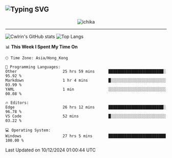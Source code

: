 ![Typing SVG](https://readme-typing-svg.demolab.com?font=Jost&size=24&pause=1000&color=7799EE&vCenter=true&multiline=true&random=false&width=435&height=100&lines=Hi+there;I'm+Sakurakouji+Nanaha;You+can+also+tell+me+Cwlrin%E2%98%86)
---
<p align="center">
  <img src="https://image.cwlrin.wiki/images/2024/11/09/1000015899.md.png" alt="ichika" border="0" />
</p>

---
![Cwlrin's GitHub stats](https://github-readme-stats.vercel.app/api?username=cwlrin&show_icons=true&theme=buefy)
![Top Langs](https://github-readme-stats.vercel.app/api/top-langs/?username=cwlrin&layout=compact&hide=html,css)

<!--START_SECTION:waka-->
📊 **This Week I Spent My Time On** 

```text
🕑︎ Time Zone: Asia/Hong_Kong

💬 Programming Languages: 
Other                    25 hrs 59 mins      ████████████████████████░   95.92 % 
Markdown                 1 hr 4 mins         █░░░░░░░░░░░░░░░░░░░░░░░░   03.99 % 
YAML                     1 min               ░░░░░░░░░░░░░░░░░░░░░░░░░   00.08 % 

🔥 Editors: 
Edge                     26 hrs 12 mins      ████████████████████████░   96.78 % 
VS Code                  52 mins             █░░░░░░░░░░░░░░░░░░░░░░░░   03.22 % 

💻 Operating System: 
Windows                  27 hrs 5 mins       █████████████████████████   100.00 % 
```


 Last Updated on 10/12/2024 01:00:44 UTC
<!--END_SECTION:waka-->
